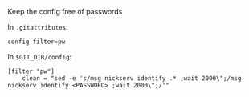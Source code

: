 Keep the config free of passwords

In `.gitattributes`:

    config filter=pw

In `$GIT_DIR/config`:

    [filter "pw"]
        clean = "sed -e 's/msg nickserv identify .* ;wait 2000\";/msg nickserv identify <PASSWORD> ;wait 2000\";/'"

